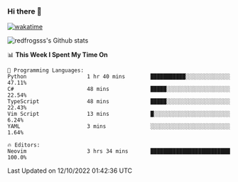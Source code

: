 ### Hi there 👋

[![wakatime](https://wakatime.com/badge/user/2cbd8003-b8b8-4565-92d7-ad9c23ff1846.svg)](https://wakatime.com/@2cbd8003-b8b8-4565-92d7-ad9c23ff1846)

<img src="https://github-readme-stats.vercel.app/api?username=redfrogsss&show_icons=true" alt="redfrogsss's Github stats"></img>

<!--START_SECTION:waka-->
📊 **This Week I Spent My Time On** 

```text
💬 Programming Languages: 
Python                   1 hr 40 mins        ███████████░░░░░░░░░░░░░░   47.11% 
C#                       48 mins             █████░░░░░░░░░░░░░░░░░░░░   22.54% 
TypeScript               48 mins             █████░░░░░░░░░░░░░░░░░░░░   22.43% 
Vim Script               13 mins             █░░░░░░░░░░░░░░░░░░░░░░░░   6.24% 
YAML                     3 mins              ░░░░░░░░░░░░░░░░░░░░░░░░░   1.64%

🔥 Editors: 
Neovim                   3 hrs 34 mins       █████████████████████████   100.0%

```


 Last Updated on 12/10/2022 01:42:36 UTC
<!--END_SECTION:waka-->
